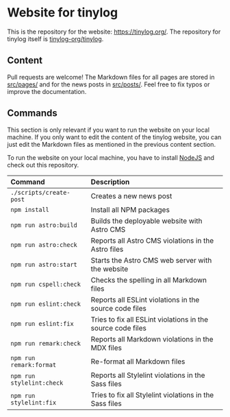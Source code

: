 # Website for tinylog

This is the repository for the website: https://tinylog.org/. The repository for tinylog itself is [tinylog-org/tinylog](https://github.com/tinylog-org/tinylog).

## Content

Pull requests are welcome! The Markdown files for all pages are stored in [src/pages/](https://github.com/tinylog-org/website/tree/main/src/pages) and for the news posts in [src/posts/](https://github.com/tinylog-org/website/tree/main/src/posts). Feel free to fix typos or improve the documentation.

## Commands

This section is only relevant if you want to run the website on your local machine. If you only want to edit the content of the tinylog website, you can just edit the Markdown files as mentioned in the previous content section.

To run the website on your local machine, you have to install [NodeJS](https://nodejs.org/en/) and check out this repository.

 Command                   | Description
:--------------------------|:------------------------------------------------------------
 `./scripts/create-post`   | Creates a new news post
 `npm install`             | Install all NPM packages
 `npm run astro:build`     | Builds the deployable website with Astro CMS
 `npm run astro:check`     | Reports all Astro CMS violations in the Astro files
 `npm run astro:start`     | Starts the Astro CMS web server with the website
 `npm run cspell:check`    | Checks the spelling in all Markdown files
 `npm run eslint:check`    | Reports all ESLint violations in the source code files
 `npm run eslint:fix`      | Tries to fix all ESLint violations in the source code files
 `npm run remark:check`    | Reports all Markdown violations in the MDX files
 `npm run remark:format`   | Re-format all Markdown files
 `npm run stylelint:check` | Reports all Stylelint violations in the Sass files
 `npm run stylelint:fix`   | Tries to fix all Stylelint violations in the Sass files
